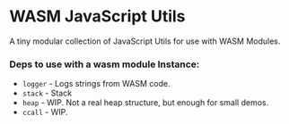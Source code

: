 # WASM JavaScript Utils

A tiny modular collection of JavaScript Utils for use with WASM Modules.

### Deps to use with a wasm module Instance:

* `logger` - Logs strings from WASM  code.
* `stack` - Stack
* `heap` - WIP. Not a real heap structure, but enough for small demos.
* `ccall` - WIP.

